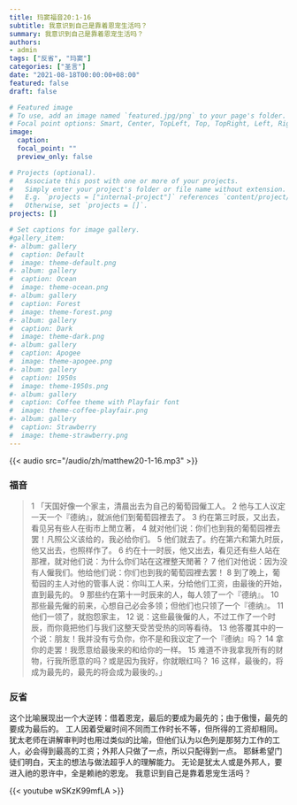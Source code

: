 ```yaml
---
title: 玛窦福音20:1-16
subtitle: 我意识到自己是靠着恩宠生活吗？
summary: 我意识到自己是靠着恩宠生活吗？
authors:
- admin
tags: ["反省", "玛窦"]
categories: ["圣言"]
date: "2021-08-18T00:00:00+08:00"
featured: false
draft: false

# Featured image
# To use, add an image named `featured.jpg/png` to your page's folder.
# Focal point options: Smart, Center, TopLeft, Top, TopRight, Left, Right, BottomLeft, Bottom, BottomRight
image:
  caption:
  focal_point: ""
  preview_only: false

# Projects (optional).
#   Associate this post with one or more of your projects.
#   Simply enter your project's folder or file name without extension.
#   E.g. `projects = ["internal-project"]` references `content/project/deep-learning/index.md`.
#   Otherwise, set `projects = []`.
projects: []

# Set captions for image gallery.
#gallery_item:
#- album: gallery
#  caption: Default
#  image: theme-default.png
#- album: gallery
#  caption: Ocean
#  image: theme-ocean.png
#- album: gallery
#  caption: Forest
#  image: theme-forest.png
#- album: gallery
#  caption: Dark
#  image: theme-dark.png
#- album: gallery
#  caption: Apogee
#  image: theme-apogee.png
#- album: gallery
#  caption: 1950s
#  image: theme-1950s.png
#- album: gallery
#  caption: Coffee theme with Playfair font
#  image: theme-coffee-playfair.png
#- album: gallery
#  caption: Strawberry
#  image: theme-strawberry.png
---
```


{{< audio src="/audio/zh/matthew20-1-16.mp3" >}}

### 福音
> 1 「天国好像一个家主，清晨出去为自己的葡萄园僱工人。
> 2 他与工人议定一天一个『德纳』，就派他们到葡萄园裡去了。
> 3 约在第三时辰，又出去，看见另有些人在街市上閒立著，
> 4 就对他们说：你们也到我的葡萄园裡去罢！凡照公义该给的，我必给你们。
> 5 他们就去了。约在第六和第九时辰，他又出去，也照样作了。
> 6 约在十一时辰，他又出去，看见还有些人站在那裡，就对他们说：为什么你们站在这裡整天閒著？
> 7 他们对他说：因为没有人僱我们。他给他们说：你们也到我的葡萄园裡去罢！
> 8 到了晚上，葡萄园的主人对他的管事人说：你叫工人来，分给他们工资，由最後的开始，直到最先的。
> 9 那些约在第十一时辰来的人，每人领了一个『德纳』。
> 10 那些最先僱的前来，心想自己必会多领；但他们也只领了一个『德纳』。
> 11 他们一领了，就抱怨家主，
> 12 说：这些最後僱的人，不过工作了一个时辰，而你竟把他们与我们这整天受苦受热的同等看待。
> 13 他答覆其中的一个说：朋友！我并没有亏负你，你不是和我议定了一个『德纳』吗？
> 14 拿你的走罢！我愿意给最後来的和给你的一样。
> 15 难道不许我拿我所有的财物，行我所愿意的吗？或是因为我好，你就眼红吗？
> 16 这样，最後的，将成为最先的，最先的将会成为最後的。」

### 反省
这个比喻展现出一个大逆转：借着恩宠，最后的要成为最先的；由于傲慢，最先的要成为最后的。 工人因着受雇时间不同而工作时长不等，但所得的工资却相同。 犹太老师在讲解审判时也用过类似的比喻，但他们认为以色列是那努力工作的工人，必会得到最高的工资；外邦人只做了一点，所以只配得到一点。 耶稣希望门徒们明白，天主的想法与做法超乎人的理解能力。 无论是犹太人或是外邦人，要进入祂的恩许中，全是赖祂的恩宠。 我意识到自己是靠着恩宠生活吗？

{{< youtube wSKzK99mfLA >}}
